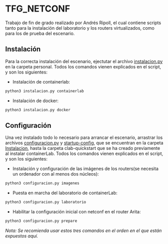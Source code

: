 # TFG_NETCONF
Trabajo de fin de grado realizado por Andrés Ripoll, el cual contiene scripts tanto para la instalación del laboratorio y los routers virtualizados, como para los de prueba del escenario.

## Instalación
Para la correcta instalación del escenario, ejectutar el archivo [instalacion.py](https://github.com/andresripoll/TFG_NETCONF/blob/main/Instalacion/instalacion.py) en la carpeta personal. Todos los comandos vienen explicados en el script, y son los siguientes:

* Instalación de containerlab:
```bash
python3 instalacion.py containerlab
```

* Instalación de docker:
```bash
python3 instalacion.py docker
```

## Configuración
Una vez instalado todo lo necesario para arrancar el escenario, arrastrar los archivos [configuracion.py](https://github.com/andresripoll/TFG_NETCONF/blob/main/Instalacion/configuracion.py) y [startup-config](https://github.com/andresripoll/TFG_NETCONF/blob/main/Instalacion/startup-config), que se encuentran en la carpeta [Instalacion](https://github.com/andresripoll/TFG_NETCONF/tree/main/Instalacion), hasta la carpeta clab-quickstart que se ha creado previamente al instalar containerLab. Todos los comandos vienen explicados en el script, y son los siguientes:

* Instalación y configuración de las imágenes de los routers(se necesita un ordenador con al menos dos núcleos):
```bash
python3 configuracion.py imagenes
```

* Puesta en marcha del laboratorio de containerLab:
```bash
python3 configuracion.py laboratorio
```

* Habilitar la configuración inicial con netconf en el router Arita:
```bash
python3 configuracion.py prepare
```
*Nota: Se recomienda usar estos tres comandos en el orden en el que están expuestos aquí.*
